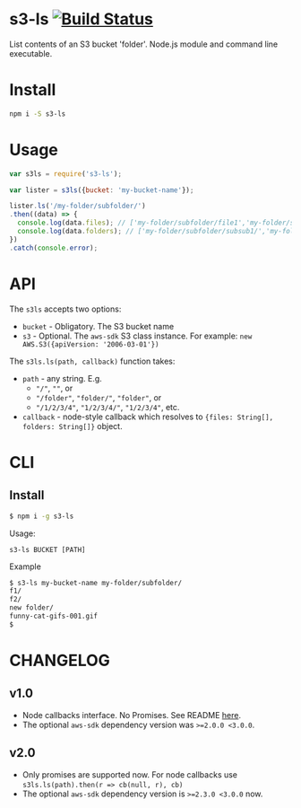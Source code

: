 # s3-ls [![Build Status](https://travis-ci.org/koresar/s3-ls.svg?branch=master)](https://travis-ci.org/koresar/s3-ls)
List contents of an S3 bucket 'folder'. Node.js module and command line executable.

# Install
```sh
npm i -S s3-ls
```

# Usage
```js
var s3ls = require('s3-ls');

var lister = s3ls({bucket: 'my-bucket-name'});

lister.ls('/my-folder/subfolder/')
.then((data) => {
  console.log(data.files); // ['my-folder/subfolder/file1','my-folder/subfolder/file2']
  console.log(data.folders); // ['my-folder/subfolder/subsub1/','my-folder/subfolder/subsub2/']
})
.catch(console.error);
```

# API

The `s3ls` accepts two options:
* `bucket` - Obligatory. The S3 bucket name
* `s3` - Optional. The `aws-sdk` S3 class instance. For example: `new AWS.S3({apiVersion: '2006-03-01'})` 

The `s3ls.ls(path, callback)` function takes:
* `path` - any string. E.g. 
  *  `"/"`, `""`, or
  * `"/folder"`, `"folder/"`, `"folder"`, or
  * `"/1/2/3/4"`, `"1/2/3/4/"`, `"1/2/3/4"`, etc.
* `callback` - node-style callback which resolves to `{files: String[], folders: String[]}` object.

# CLI

## Install
```sh
$ npm i -g s3-ls
```

Usage:
```
s3-ls BUCKET [PATH]
```

Example
```sh
$ s3-ls my-bucket-name my-folder/subfolder/
f1/
f2/
new folder/
funny-cat-gifs-001.gif
$ 
```

# CHANGELOG

## v1.0
* Node callbacks interface. No Promises. See README [here](https://github.com/koresar/s3-ls/tree/v1.0.1).
* The optional `aws-sdk` dependency version was `>=2.0.0 <3.0.0`.

## v2.0
* Only promises are supported now. For node callbacks use `s3ls.ls(path).then(r => cb(null, r), cb)`
* The optional `aws-sdk` dependency version is `>=2.3.0 <3.0.0` now.
